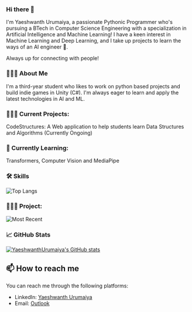 ### Hi there 👋

I'm Yaeshwanth Urumaiya, a passionate Pythonic Programmer who's pursuing a BTech in Computer Science Engineering with a specialization in Artificial Intelligence and Machine Learning! I have a keen interest in Machine Learning and Deep Learning, and I take up projects to learn the ways of an AI engineer 🐼.

Always up for connecting with people! 

### 👩🏻‍💻 About Me

I'm a third-year student who likes to work on python based projects and build indie games in Unity (C#). I'm always eager to learn and apply the latest technologies in AI and ML.

### 👩🏻‍💻 Current Projects:

CodeStructures: A Web application to help students learn Data Structures and Algorithms (Currently Ongoing)

### 📑 Currently Learning:

Transformers, Computer Vision and MediaPipe

### 🛠 Skills
![Top Langs](https://github-readme-stats.vercel.app/api/top-langs/?username=YaeshwanthUrumaiya&layout=compact&theme=vision-friendly-dark)

### 👩🏻‍💻 Project:
![Most Recent](https://github-readme-stats.vercel.app/api/pin/?username=YaeshwanthUrumaiya&repo=CodeStructures&theme=vision-friendly-dark)


### 📈 GitHub Stats
[![YaeshwanthUrumaiya's GitHub stats](https://github-readme-stats.vercel.app/api?username=YaeshwanthUrumaiya&show_icons=true&theme=vision-friendly-dark&count_private=true&hide=issues,prs,contribs)](https://github.com/YaeshwanthUrumaiya/github-readme-stats)


## 📫 How to reach me
 You can reach me through the following platforms:
 - LinkedIn: [Yaeshwanth Urumaiya](https://www.linkedin.com/in/yaeshwanth-urumaiya-323850260/)
 - Email: [Outlook](mailto:yaeshwanthurumaiya@outlook.com)
